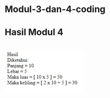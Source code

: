 # Modul-3-dan-4-coding
# Hasil Modul 4 
# ![AltText](https://github.com/natasyaadelia/Modul-3-dan-4-coding/blob/master/persegi%202.JPG)
